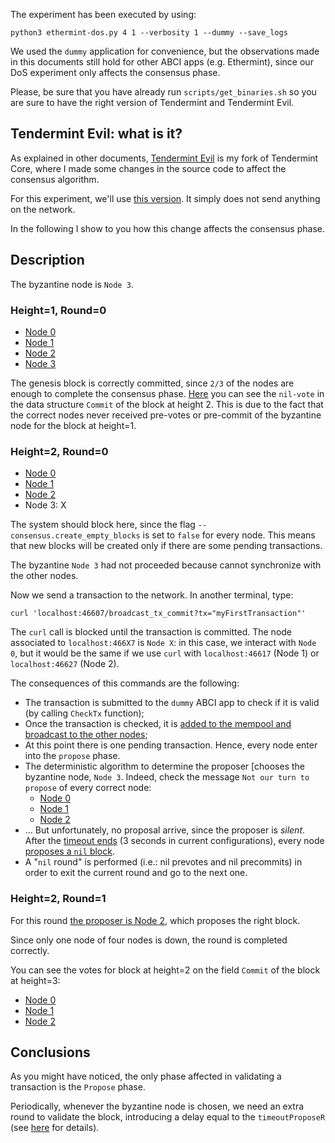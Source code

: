 The experiment has been executed by using:

    python3 ethermint-dos.py 4 1 --verbosity 1 --dummy --save_logs

We used the `dummy` application for convenience, but the observations made in this documents still hold for other ABCI apps (e.g. Ethermint), since our DoS experiment only affects the consensus phase.

Please, be sure that you have already run `scripts/get_binaries.sh` so you are sure to have the right version of Tendermint and Tendermint Evil.

## Tendermint Evil: what is it?

As explained in other documents, [Tendermint Evil](https://github.com/MarcoFavorito/tendermint/tree/dos-tendermint-master) is my fork of Tendermint Core, where I made some changes in the source code to affect the consensus algorithm.

For this experiment, we'll use [this version](https://github.com/MarcoFavorito/tendermint/releases/tag/v0.12.1). It simply does not send anything on the network.

In the following I show to you how this change affects the consensus phase.

## Description
The byzantine node is `Node 3`.

### Height=1, Round=0
- [Node 0](../res/demo-dos-logs/log-tendermint-node0.log#L55)
- [Node 1](../res/demo-dos-logs/log-tendermint-node1.log#L43)
- [Node 2](../res/demo-dos-logs/log-tendermint-node2.log#L48)
- [Node 3](../res/demo-dos-logs/log-tendermint-node3.log#L59)

The genesis block is correctly committed, since `2/3` of the nodes are enough to complete the consensus phase.
[Here](../res/demo-dos-logs/log-tendermint-node0#L156) you can see the `nil-vote` in the data structure `Commit` of the block at height 2. This is due to the fact that the correct nodes never received pre-votes or pre-commit of the byzantine node for the block at height=1. 

### Height=2, Round=0
- [Node 0](../res/demo-dos-logs/log-tendermint-node0.log#L103)
- [Node 1](../res/demo-dos-logs/log-tendermint-node1.log#L104)
- [Node 2](../res/demo-dos-logs/log-tendermint-node2.log#L104)
- Node 3: X

The system should block here, since the flag `--consensus.create_empty_blocks` is set to `false` for every node. This means that new blocks will be created only if there are some pending transactions.

The byzantine `Node 3` had not proceeded because cannot synchronize with the other nodes.

Now we send a transaction to the network. In another terminal, type:

    curl 'localhost:46607/broadcast_tx_commit?tx="myFirstTransaction"'
    
The `curl` call is blocked until the transaction is committed. The node associated to `localhost:466X7` is `Node X`: in this case, we interact with `Node 0`, but it would be the same if we use `curl` with `localhost:46617` (Node 1) or `localhost:46627` (Node 2).   

The consequences of this commands are the following:
- The transaction is submitted to the `dummy` ABCI app to check if it is valid (by calling `CheckTx` function);
- Once the transaction is checked, it is [added to the mempool and broadcast to the other nodes](../res/demo-dos-logs/log-tendermint-node0.log#L104);
- At this point there is one pending transaction. Hence, every node enter into the `propose` phase.
- The deterministic algorithm to determine the proposer [chooses the byzantine node, `Node 3`. Indeed, check the message `Not our turn to propose` of every correct node:
    - [Node 0](../res/demo-dos-logs/log-tendermint-node0.log#L106)
    - [Node 1](../res/demo-dos-logs/log-tendermint-node1.log#L107)
    - [Node 2](../res/demo-dos-logs/log-tendermint-node2.log#L107)
- ... But unfortunately, no proposal arrive, since the proposer is _silent_. After the [timeout ends](../res/demo-dos-logs/log-tendermint-node0.log#L107) (3 seconds in current configurations), every node [proposes a `nil` block](../res/demo-dos-logs/log-tendermint-node0.log#L109).
- A "`nil` round" is performed (i.e.: nil prevotes and nil precommits) in order to exit the current round and go to the next one.

### Height=2, Round=1

For this round [the proposer is Node 2](../res/demo-dos-logs/log-tendermint-node2.log#L123), which proposes the right block.

Since only one node of four nodes is down, the round is completed correctly.

You can see the votes for block at height=2 on the field `Commit` of the block at height=3:
- [Node 0](../res/demo-dos-logs/log-tendermint-node0.log#L203)
- [Node 1](../res/demo-dos-logs/log-tendermint-node1.log#L201)
- [Node 2](../res/demo-dos-logs/log-tendermint-node2.log#L203)


## Conclusions

As you might have noticed, the only phase affected in validating a transaction is the `Propose` phase. 

Periodically, whenever the byzantine node is chosen, we need an extra round to validate the block, introducing a delay equal to the `timeoutProposeR` (see [here](https://tendermint.readthedocs.io/en/master/specification/byzantine-consensus-algorithm.html#propose-step-height-h-round-r) for details).   